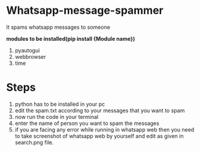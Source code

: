 # Whatsapp-message-spammer
It spams whatsapp messages to someone



**modules to be installed(pip install {Module name})**
1. pyautogui
2. webbrowser
3. time

# Steps
1. python has to be installed in your pc
2. edit the spam.txt according to your messages that you want to spam
3. now run the code in your terminal
4. enter the name of person you want to spam the messages
5. if you are facing any error while running in whatsapp web then you need to take screenshot of whatsapp web by yourself and edit as given in search.png file.
